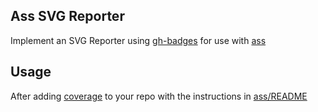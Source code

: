 ## Ass SVG Reporter

Implement an SVG Reporter using [gh-badges](https://github.com/badges/gh-badges) for use with [ass](https://travis-ci.org/lloyd/ass)

## Usage

After adding [coverage](https://travis-ci.org/lloyd/ass) to your repo with the
instructions in [ass/README](https://github.com/lloyd/ass/blob/master/README.md)
